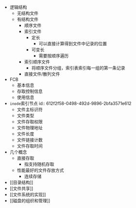 - 逻辑结构
	- 无结构文件
	- 有结构文件
		- 顺序文件
		- 索引文件
			- 定长
				- 可以直接计算得到文件中记录的位置
			- 可变长
				- 需要按顺序遍历
		- 索引顺序文件
			- 将顺序文件分组，索引表索引每一组的第一条记录
		- 直接文件/散列文件
- FCB
	- 基本信息
	- 存取控制信息
	- 使用信息
- `inode`索引节点
  id:: 612f2f58-0498-492d-9896-2bfa3571e612
	- 文件主标识符
	- 文件类型
	- 文件存取权限
	- 文件物理地址
	- 文件长度
	- 文件链接计数
	- 文件存取时间
- 几个概念
	- 直接存取
		- 指支持随机存取
	- 性能最好的文件存放方式
		- 连续存储
- [[目录结构]]
- [[文件共享]]
- [[文件系统的实现]]
- [[磁盘的组织和管理]]